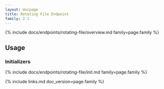 ```yaml
---
layout: docpage
title: Rotating File Endpoint
family: 2.1
---
```


{% include docs/endpoints/rotating-file/overview.md family=page.family %}


## Usage

### Initializers

{% include docs/endpoints/rotating-file/init.md family=page.family %}


{% include links.md doc_version=page.family %}
